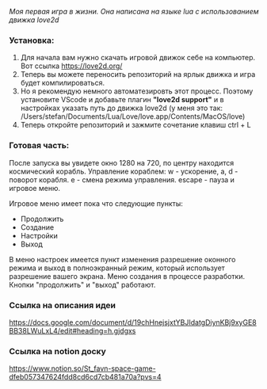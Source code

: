 *Моя первая игра в жизни. Она написана на языке lua с использованием движка love2d*

### Установка:
1. Для начала вам нужно скачать игровой движок себе на компьютер. Вот ссылка https://love2d.org/
2. Теперь вы можете переносить репозиторий на ярлык движка и игра будет компилироваться.
3. Но я рекомендую немного автоматезировть этот процесс. Поэтому установите VScode и добавьте плагин **"love2d support"** и в настройках указать путь до движка love2d (у меня это так: /Users/stefan/Documents/Lua/Love/love.app/Contents/MacOS/love)
4. Теперь откройте репозиторий и зажмите сочетание клавиш ctrl + L

### Готовая часть:
После запуска вы увидете окно 1280 на 720, по центру находится космический корабль.
Управление кораблем:
w - ускорение, a, d - поворот корабля.
e - смена режима управления.
escape - пауза и игровое меню.

Игровое меню имеет пока что следующие пункты:
- Продолжить
- Создание
- Настройки
- Выход

В меню настроек имеется пункт изменения разрешение оконного режима и выход в полноэкранный режим, который использует разрешение вашего экрана.
Меню создания в процессе разработки.
Кнопки "продолжить" и "выход" работают.

### Ссылка на описания идеи
https://docs.google.com/document/d/19chHnejsjxtYBJIdatgDiynKBj9xyGE8BB38LWuLxL4/edit#heading=h.gjdgxs

### Ссылка на notion доску
https://www.notion.so/St_favn-space-game-dfeb057347624fdd8cd6cd7cb481a70a?pvs=4
